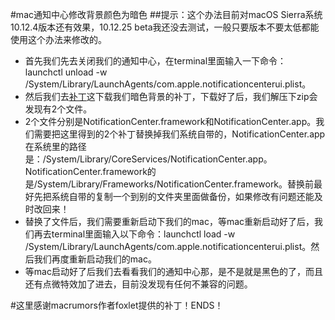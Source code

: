 #mac通知中心修改背景颜色为暗色
##提示：这个办法目前对macOS Sierra系统 10.12.4版本还有效果，10.12.25 beta我还没去测试，一般只要版本不要太低都能使用这个办法来修改的。
- 首先我们先去关闭我们的通知中心，在terminal里面输入一下命令：
launchctl unload -w /System/Library/LaunchAgents/com.apple.notificationcenterui.plist。
- 然后我们去<a href="http://fox.furcode.co/macos/DarkNotificationCenter-foxlet.zip" title="补丁">补丁</a>这下载我们暗色背景的补丁，下载好了后，我们解压下zip会发现有2个文件。
- 2个文件分别是NotificationCenter.framework和NotificationCenter.app。我们需要把这里得到的2个补丁替换掉我们系统自带的，NotificationCenter.app在系统里的路径是：/System/Library/CoreServices/NotificationCenter.app。NotificationCenter.framework的是/System/Library/Frameworks/NotificationCenter.framework。替换前最好先把系统自带的复制一个到别的文件夹里面做备份，如果修改有问题还能及时改回来！
- 替换了文件后，我们需要重新启动下我们的mac，等mac重新启动好了后，我们再去terminal里面输入以下命令：launchctl load -w /System/Library/LaunchAgents/com.apple.notificationcenterui.plist。然后我们再度重新启动我们的mac。
- 等mac启动好了后我们去看看我们的通知中心那，是不是就是黑色的了，而且还有点微特效加了进去，目前没发现有任何不兼容的问题。

#这里感谢macrumors作者foxlet提供的补丁！ENDS！

